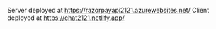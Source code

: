 
Server deployed at https://razorpayapi2121.azurewebsites.net/
Client deployed at https://chat2121.netlify.app/

